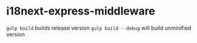 # i18next-express-middleware


`gulp build` builds release version
`gulp build --debug` will build unminified version
